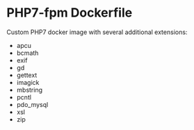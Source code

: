 # PHP7-fpm Dockerfile

Custom PHP7 docker image with several additional extensions:

* apcu
* bcmath
* exif
* gd
* gettext
* imagick
* mbstring
* pcntl
* pdo_mysql
* xsl     
* zip     